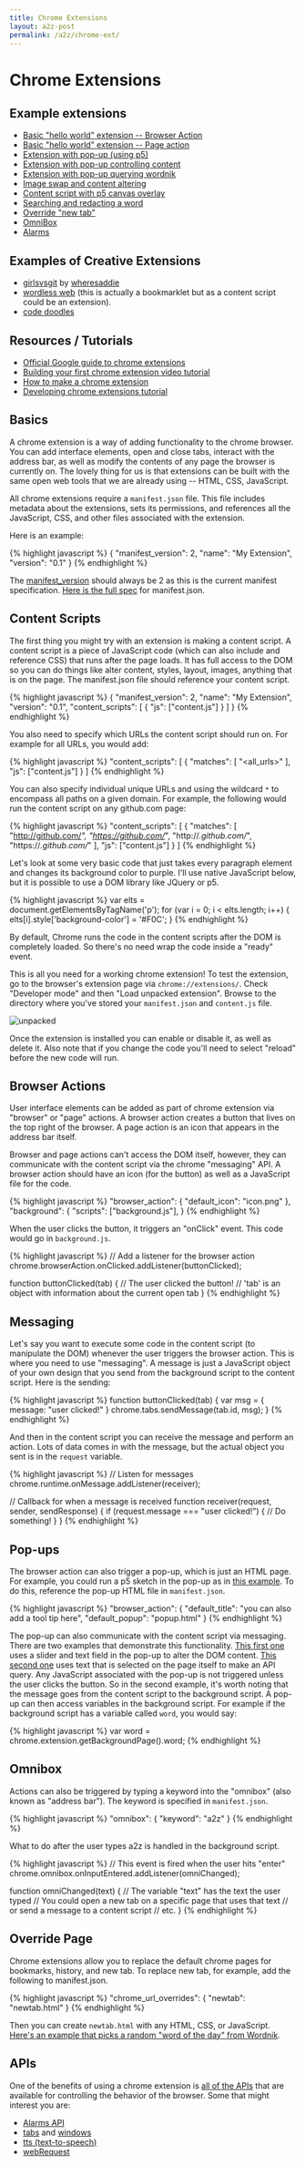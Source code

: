 ```yaml
---
title: Chrome Extensions
layout: a2z-post
permalink: /a2z/chrome-ext/
---
```


# Chrome Extensions

## Example extensions
* [Basic "hello world" extension -- Browser Action](https://github.com/shiffman/A2Z-F16/tree/gh-pages/week10-chrome-ext/00_extension_basics_browser)
* [Basic "hello world" extension -- Page action](https://github.com/shiffman/A2Z-F16/tree/gh-pages/week10-chrome-ext/01_extension_basics_page)
* [Extension with pop-up (using p5)](https://github.com/shiffman/A2Z-F16/tree/gh-pages/week10-chrome-ext/02_extension_browser_popup_p5)
* [Extension with pop-up controlling content](https://github.com/shiffman/A2Z-F16/tree/gh-pages/week10-chrome-ext/03_extension_browser_popup_messaging)
* [Extension with pop-up querying wordnik](https://github.com/shiffman/A2Z-F16/tree/gh-pages/week10-chrome-ext/04_extension_browser_popup_messaging_2)
* [Image swap and content altering](https://github.com/shiffman/A2Z-F16/tree/gh-pages/week10-chrome-ext/05_content_changer)
* [Content script with p5 canvas overlay](https://github.com/shiffman/A2Z-F16/tree/gh-pages/week10-chrome-ext/06_with_p5)
* [Searching and redacting a word](https://github.com/shiffman/A2Z-F16/tree/gh-pages/week10-chrome-ext/07_word_redacter)
* [Override "new tab"](https://github.com/shiffman/A2Z-F16/tree/gh-pages/week10-chrome-ext/08_override)
* [OmniBox](https://github.com/shiffman/A2Z-F16/tree/gh-pages/week10-chrome-ext/09_omnibox)
* [Alarms](https://github.com/shiffman/A2Z-F16/tree/gh-pages/week10-chrome-ext/10_alarms)

## Examples of Creative Extensions
* [girlsvsgit](https://github.com/wheresaddie/girlsvsgit) by [wheresaddie](https://twitter.com/wheresaddie)
* [wordless web](http://pleaseenjoy.com/projects/personal/wordless-web/#image454) (this is actually a bookmarklet but as a content script could be an extension).
* [code doodles](http://codedoodl.es/)

## Resources / Tutorials
* [Official Google guide to chrome extensions](https://developer.chrome.com/extensions/getstarted)
* [Building your first chrome extension video tutorial](https://www.youtube.com/watch?v=pT-b2SpFIWo)
* [How to make a chrome extension](https://robots.thoughtbot.com/how-to-make-a-chrome-extension)
* [Developing chrome extensions tutorial](http://code.tutsplus.com/tutorials/developing-google-chrome-extensions--net-33076)

## Basics

A chrome extension is a way of adding functionality to the chrome browser.  You can add interface elements, open and close tabs, interact with the address bar, as well as modify the contents of any page the browser is currently on.  The lovely thing for us is that extensions can be built with the same open web tools that we are already using -- HTML, CSS, JavaScript.

All chrome extensions require a `manifest.json` file.  This file includes metadata about the extensions, sets its permissions, and references all the JavaScript, CSS, and other files associated with the extension.

Here is an example:

{% highlight javascript %}
{
  "manifest_version": 2,
  "name": "My Extension",
  "version": "0.1"
}
{% endhighlight %}

The [manifest_version](https://developer.chrome.com/extensions/manifestVersion) should always be 2 as this is the current manifest specification.  [Here is the full spec](https://developer.chrome.com/extensions/manifest) for manifest.json.

## Content Scripts

The first thing you might try with an extension is making a content script.  A content script is a piece of JavaScript code (which can also include and reference CSS) that runs after the page loads.  It has full access to the DOM so you can do things like alter content, styles, layout, images, anything that is on the page.  The manifest.json file should reference your content script.

{% highlight javascript %}
{
  "manifest_version": 2,
  "name": "My Extension",
  "version": "0.1",
  "content_scripts": [
    {
      "js": ["content.js"]
    }
  ]
}
{% endhighlight %}

You also need to specify which URLs the content script should run on.  For example for all URLs, you would add:

{% highlight javascript %}
  "content_scripts": [
    {
      "matches": [
        "<all_urls>"
      ],
      "js": ["content.js"]
    }
  ]
{% endhighlight %}

You can also specify individual unique URLs and using the wildcard `*` to encompass all paths on a given domain.  For example, the following would run the content script on any github.com page:

{% highlight javascript %}
  "content_scripts": [
    {
      "matches": [
        "http://github.com/*",
        "https://github.com/*",
        "http://*.github.com/*",
        "https://*.github.com/*"
      ],
      "js": ["content.js"]
    }
  ]
{% endhighlight %}

Let's look at some very basic code that just takes every paragraph element and changes its background color to purple.  I'll use native JavaScript below, but it is possible to use a DOM library like JQuery or p5.

{% highlight javascript %}
var elts = document.getElementsByTagName('p');
for (var i = 0; i < elts.length; i++) {
  elts[i].style['background-color'] = '#F0C';
}
{% endhighlight %}

By default, Chrome runs the code in the content scripts after the DOM is completely loaded.  So there's no need wrap the code inside a "ready" event.

This is all you need for a working chrome extension!  To test the extension, go to the browser's extension page via `chrome://extensions/`.  Check "Developer mode" and then "Load unpacked extension".  Browse to the directory where you've stored your `manifest.json` and `content.js` file.

![unpacked](/a2z/images/unpacked_extension.png)

Once the extension is installed you can enable or disable it, as well as delete it.  Also note that if you change the code you'll need to select "reload" before the new code will run.

## Browser Actions

User interface elements can be added as part of chrome extension via "browser" or "page" actions.  A browser action creates a button that lives on the top right of the browser.  A page action is an icon that appears in the address bar itself.

Browser and page actions can't access the DOM itself, however, they can communicate with the content script via the chrome "messaging" API.  A browser action should have an icon (for the button) as well as a JavaScript file for the code.

{% highlight javascript %}
  "browser_action": {
    "default_icon": "icon.png"
  },
  "background": {
    "scripts": ["background.js"],
  }
{% endhighlight %}

When the user clicks the button, it triggers an "onClick" event.  This code would go in `background.js`.

{% highlight javascript %}
// Add a listener for the browser action
chrome.browserAction.onClicked.addListener(buttonClicked);

function buttonClicked(tab) {
  // The user clicked the button!
  // 'tab' is an object with information about the current open tab
}
{% endhighlight %}

## Messaging

Let's say you want to execute some code in the content script (to manipulate the DOM) whenever the user triggers the browser action.  This is where you need to use "messaging".  A message is just a JavaScript object of your own design that you send from the background script to the content script.  Here is the sending:

{% highlight javascript %}
function buttonClicked(tab) {
  var msg = {
    message: "user clicked!"
  }
  chrome.tabs.sendMessage(tab.id, msg);
}
{% endhighlight %}

And then in the content script you can receive the message and perform an action.  Lots of data comes in with the message, but the actual object you sent is in the `request` variable.

{% highlight javascript %}
// Listen for messages
chrome.runtime.onMessage.addListener(receiver);

// Callback for when a message is received
function receiver(request, sender, sendResponse) {
  if (request.message === "user clicked!") {
    // Do something!
  }
}
{% endhighlight %}

## Pop-ups

The browser action can also trigger a pop-up, which is just an HTML page.  For example, you could run a p5 sketch in the pop-up as in [this example](https://github.com/shiffman/A2Z-F16/tree/gh-pages/week10-chrome-ext/02_extension_browser_popup_p5).  To do this, reference the pop-up HTML file in `manifest.json`.

{% highlight javascript %}
"browser_action": {
  "default_title": "you can also add a tool tip here",
  "default_popup": "popup.html"
}
{% endhighlight %}

The pop-up can also communicate with the content script via messaging.  There are two examples that demonstrate this functionality.  [This first one](https://github.com/shiffman/A2Z-F16/tree/gh-pages/week10-chrome-ext/03_extension_browser_popup_messaging) uses a slider and text field in the pop-up to alter the DOM content.  [This second one](https://github.com/shiffman/A2Z-F16/tree/gh-pages/week10-chrome-ext/04_extension_browser_popup_messaging_2) uses text that is selected on the page itself to make an API query.  Any JavaScript associated with the pop-up is not triggered unless the user clicks the button.  So in the second example, it's worth noting that the message goes from the content script to the background script.  A pop-up can then access variables in the background script.  For example if the background script has a variable called `word`, you would say:

{% highlight javascript %}
var word = chrome.extension.getBackgroundPage().word;
{% endhighlight %}

## Omnibox

Actions can also be triggered by typing a keyword into the "omnibox" (also known as "address bar").  The keyword is specified in `manifest.json`.

{% highlight javascript %}
  "omnibox": {
    "keyword": "a2z"
  }
{% endhighlight %}

What to do after the user types a2z is handled in the background script.

{% highlight javascript %}
// This event is fired when the user hits "enter"
chrome.omnibox.onInputEntered.addListener(omniChanged);

function omniChanged(text) {
  // The variable "text" has the text the user typed
  // You could open a new tab on a specific page that uses that text
  // or send a message to a content script
  // etc.
}
{% endhighlight %}

## Override Page

Chrome extensions allow you to replace the default chrome pages for bookmarks, history, and new tab. To replace new tab, for example, add the following to manifest.json.

{% highlight javascript %}
  "chrome_url_overrides": {
    "newtab": "newtab.html"
  }
{% endhighlight %}

Then you can create `newtab.html` with any HTML, CSS, or JavaScript. [Here's an example that picks a random "word of the day" from Wordnik](https://github.com/shiffman/A2Z-F16/tree/gh-pages/week10-chrome-ext/08_override).


## APIs

One of the benefits of using a chrome extension is [all of the APIs](https://developer.chrome.com/extensions/api_index) that are available for controlling the behavior of the browser.  Some that might interest you are:

* [Alarms API](https://developer.chrome.com/extensions/alarms)
* [tabs](https://developer.chrome.com/extensions/tabs) and [windows](https://developer.chrome.com/extensions/windows)
* [tts (text-to-speech)](https://developer.chrome.com/extensions/tts)
* [webRequest](https://developer.chrome.com/extensions/webRequest)
